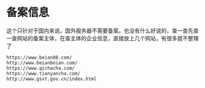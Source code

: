 # 备案信息

这个只针对于国内来说。国外服务器不需要备案。也没有什么好说的，查一查先查一查网站的备案主体，在查主体的企业信息，直接放上几个网站，有很多就不整理了

```url
https://www.beian88.com/
http://www.beianbeian.com/
https://www.qichacha.com/
https://www.tianyancha.com/
http://www.gsxt.gov.cn/index.html
```
